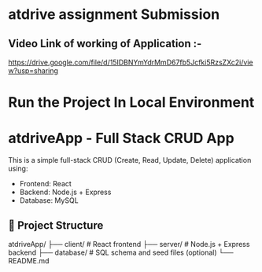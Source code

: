 ﻿# atdrive assignment Submission 

 ## Video Link of working of Application :- 
 https://drive.google.com/file/d/15IDBNYmYdrMmD67fb5Jcfki5RzsZXc2i/view?usp=sharing

# Run the Project In Local Environment 
# atdriveApp - Full Stack CRUD App

This is a simple full-stack CRUD (Create, Read, Update, Delete) application using:

- Frontend: React
- Backend: Node.js + Express
- Database: MySQL

## 📁 Project Structure

atdriveApp/
├── client/ # React frontend
├── server/ # Node.js + Express backend
├── database/ # SQL schema and seed files (optional)
└── README.md

